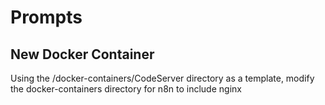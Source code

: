 # Prompts

## New Docker Container
Using the /docker-containers/CodeServer directory as a template, 
modify the docker-containers directory for n8n to include nginx